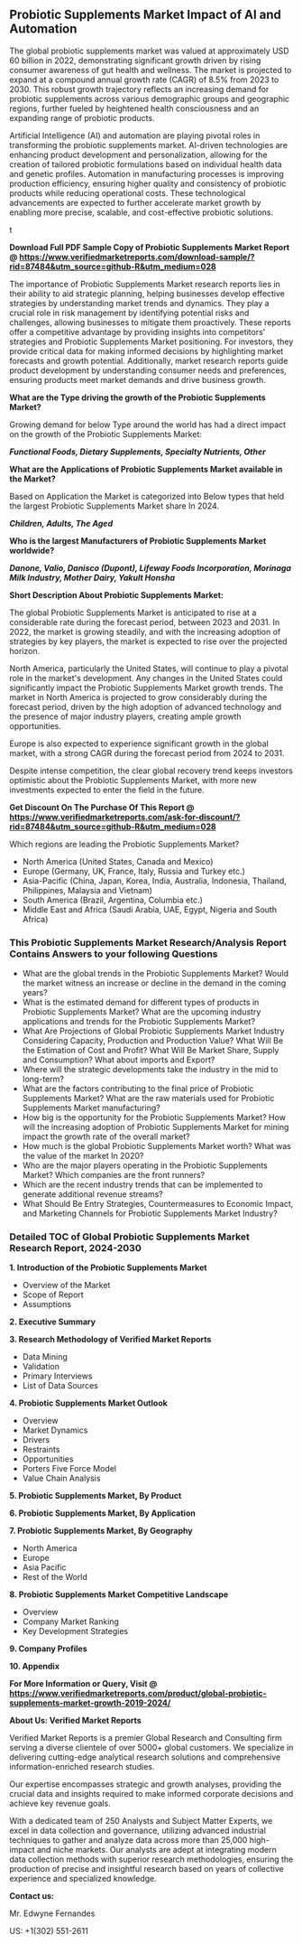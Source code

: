 <h2>Probiotic Supplements Market Impact of AI and Automation</h2><p>The global probiotic supplements market was valued at approximately USD 60 billion in 2022, demonstrating significant growth driven by rising consumer awareness of gut health and wellness. The market is projected to expand at a compound annual growth rate (CAGR) of 8.5% from 2023 to 2030. This robust growth trajectory reflects an increasing demand for probiotic supplements across various demographic groups and geographic regions, further fueled by heightened health consciousness and an expanding range of probiotic products.</p><p>Artificial Intelligence (AI) and automation are playing pivotal roles in transforming the probiotic supplements market. AI-driven technologies are enhancing product development and personalization, allowing for the creation of tailored probiotic formulations based on individual health data and genetic profiles. Automation in manufacturing processes is improving production efficiency, ensuring higher quality and consistency of probiotic products while reducing operational costs. These technological advancements are expected to further accelerate market growth by enabling more precise, scalable, and cost-effective probiotic solutions.</p>t</p><p id="" class=""><strong>Download Full PDF Sample Copy of Probiotic Supplements Market Report @ <a href="https://www.verifiedmarketreports.com/download-sample/?rid=87484&utm_source=github-R&utm_medium=028" target="_blank">https://www.verifiedmarketreports.com/download-sample/?rid=87484&utm_source=github-R&utm_medium=028</a></strong></p><p>The importance of&nbsp;Probiotic Supplements Market research reports lies in their ability to aid strategic planning, helping businesses develop effective strategies by understanding market trends and dynamics. They play a crucial role in risk management by identifying potential risks and challenges, allowing businesses to mitigate them proactively. These reports offer a competitive advantage by providing insights into competitors' strategies and Probiotic Supplements Market positioning. For investors, they provide critical data for making informed decisions by highlighting market forecasts and growth potential. Additionally, market research reports guide product development by understanding consumer needs and preferences, ensuring products meet market demands and drive business growth.</p><p><strong>What are the&nbsp;Type driving the growth of the Probiotic Supplements Market?</strong></p><p id="" class="">Growing demand for below Type around the world has had a direct impact on the growth of the Probiotic Supplements Market:</p><em><strong>Functional Foods, Dietary Supplements, Specialty Nutrients, Other</strong></em></p><strong>What are the&nbsp;Applications&nbsp;of Probiotic Supplements Market available in the Market?</strong></p><p id="" class="">Based on Application the Market is categorized into Below types that held the largest Probiotic Supplements Market share In 2024.</p><em><strong>Children, Adults, The Aged</strong></em></p><strong>Who is the largest Manufacturers of Probiotic Supplements Market worldwide?</strong></p><p><em><strong>Danone, Valio, Danisco (Dupont), Lifeway Foods Incorporation, Morinaga Milk Industry, Mother Dairy, Yakult Honsha</strong></em></p><p id="" class=""><strong>Short Description About Probiotic Supplements Market:</strong></p><p>The global Probiotic Supplements Market is anticipated to rise at a considerable rate during the forecast period, between 2023 and 2031. In 2022, the market is growing steadily, and with the increasing adoption of strategies by key players, the market is expected to rise over the projected horizon.</p><p>North America, particularly the United States, will continue to play a pivotal role in the market's development. Any changes in the United States could significantly impact the Probiotic Supplements Market growth trends. The market in North America is projected to grow considerably during the forecast period, driven by the high adoption of advanced technology and the presence of major industry players, creating ample growth opportunities.</p><p>Europe is also expected to experience significant growth in the global market, with a strong CAGR during the forecast period from 2024 to 2031.</p><p>Despite intense competition, the clear global recovery trend keeps investors optimistic about the Probiotic Supplements Market, with more new investments expected to enter the field in the future.</p><p id="" class=""><strong>Get Discount On The Purchase Of This Report @ <a href="https://www.verifiedmarketreports.com/ask-for-discount/?rid=87484&utm_source=github-R&utm_medium=028" target="_blank">https://www.verifiedmarketreports.com/ask-for-discount/?rid=87484&utm_source=github-R&utm_medium=028</a></strong></p>Which regions are leading the Probiotic Supplements Market?</p><ul><li>North America (United States, Canada and Mexico)</li><li>Europe (Germany, UK, France, Italy, Russia and Turkey etc.)</li><li>Asia-Pacific (China, Japan, Korea, India, Australia, Indonesia, Thailand, Philippines, Malaysia and Vietnam)</li><li>South America (Brazil, Argentina, Columbia etc.)</li><li>Middle East and Africa (Saudi Arabia, UAE, Egypt, Nigeria and South Africa)</li></ul><h3 id="" class="">This Probiotic Supplements Market Research/Analysis Report Contains Answers to your following Questions</h3><ul><li>What are the global trends in the Probiotic Supplements Market? Would the market witness an increase or decline in the demand in the coming years?</li><li>What is the estimated demand for different types of products in Probiotic Supplements Market? What are the upcoming industry applications and trends for the Probiotic Supplements Market?</li><li>What Are Projections of Global Probiotic Supplements Market Industry Considering Capacity, Production and Production Value? What Will Be the Estimation of Cost and Profit? What Will Be Market Share, Supply and Consumption? What about imports and Export?</li><li>Where will the strategic developments take the industry in the mid to long-term?</li><li>What are the factors contributing to the final price of Probiotic Supplements Market? What are the raw materials used for Probiotic Supplements Market manufacturing?</li><li>How big is the opportunity for the Probiotic Supplements Market? How will the increasing adoption of Probiotic Supplements Market for mining impact the growth rate of the overall market?</li><li>How much is the global Probiotic Supplements Market worth? What was the value of the market In 2020?</li><li>Who are the major players operating in the Probiotic Supplements Market? Which companies are the front runners?</li><li>Which are the recent industry trends that can be implemented to generate additional revenue streams?</li><li>What Should Be Entry Strategies, Countermeasures to Economic Impact, and Marketing Channels for Probiotic Supplements Market Industry?</li></ul><h3 id="" class="">Detailed TOC of Global Probiotic Supplements Market Research Report, 2024-2030</h3><p id="" class=""><strong>1. Introduction of the Probiotic Supplements Market</strong></p><ul><li>Overview of the Market</li><li>Scope of Report</li><li>Assumptions</li></ul><p id="" class=""><strong>2. Executive Summary</strong></p><p id="" class=""><strong>3. Research Methodology of Verified Market Reports</strong></p><ul><li>Data Mining</li><li>Validation</li><li>Primary Interviews</li><li>List of Data Sources</li></ul><p id="" class=""><strong>4. Probiotic Supplements Market Outlook</strong></p><ul><li>Overview</li><li>Market Dynamics</li><li>Drivers</li><li>Restraints</li><li>Opportunities</li><li>Porters Five Force Model</li><li>Value Chain Analysis</li></ul><p id="" class=""><strong>5. Probiotic Supplements Market, By Product</strong></p><p id="" class=""><strong>6. Probiotic Supplements Market, By Application</strong></p><p id="" class=""><strong>7. Probiotic Supplements Market, By Geography</strong></p><ul><li>North America</li><li>Europe</li><li>Asia Pacific</li><li>Rest of the World</li></ul><p id="" class=""><strong>8. Probiotic Supplements Market Competitive Landscape</strong></p><ul><li>Overview</li><li>Company Market Ranking</li><li>Key Development Strategies</li></ul><p id="" class=""><strong>9. Company Profiles</strong></p><p id="" class=""><strong>10. Appendix</strong></p><p id="" class=""><strong>For More Information or Query, Visit @ <a href="https://www.verifiedmarketreports.com/product/global-probiotic-supplements-market-growth-2019-2024/" target="_blank">https://www.verifiedmarketreports.com/product/global-probiotic-supplements-market-growth-2019-2024/</a></strong></p><p id="" class=""><strong>About Us: Verified Market Reports</strong></p><p id="" class="">Verified Market Reports is a premier Global Research and Consulting firm serving a diverse clientele of over 5000+ global customers. We specialize in delivering cutting-edge analytical research solutions and comprehensive information-enriched research studies.</p><p id="" class="">Our expertise encompasses strategic and growth analyses, providing the crucial data and insights required to make informed corporate decisions and achieve key revenue goals.</p><p id="" class="">With a dedicated team of 250 Analysts and Subject Matter Experts, we excel in data collection and governance, utilizing advanced industrial techniques to gather and analyze data across more than 25,000 high-impact and niche markets. Our analysts are adept at integrating modern data collection methods with superior research methodologies, ensuring the production of precise and insightful research based on years of collective experience and specialized knowledge.</p><p id="" class=""><strong>Contact us:</strong></p><p id="" class="">Mr. Edwyne Fernandes</p><p id="" class="">US: +1(302) 551-2611</p>